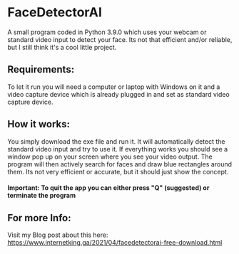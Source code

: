 # FaceDetectorAI
A small program coded in Python 3.9.0 which uses your webcam or standard video input to detect your face. Its not that efficient and/or reliable, but I still think it's a cool little project.

## Requirements:
To let it run you will need a computer or laptop with Windows on it and a video capture device which is already plugged in and set as standard video capture device.

## How it works:
You simply download the exe file and run it. It will automatically detect the standard video input and try to use it. If everything works you should see a window pop up on your screen where you see your video output. The program will then actively search for faces and draw blue rectangles around them. Its not very efficient or accurate, but it should just show the concept.
#### Important: To quit the app you can either press "Q" (suggested) or terminate the program

## For more Info:
Visit my Blog post about this here: https://www.internetking.ga/2021/04/facedetectorai-free-download.html
